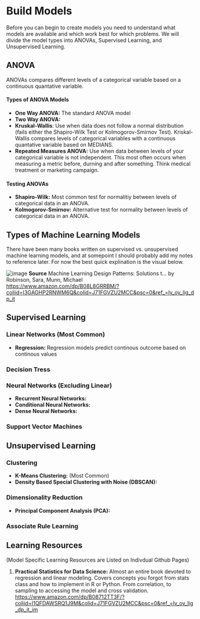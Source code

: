 # Build Models 

Before you can begin to create models you need to understand what models are available and which work best for which problems. We will divide the model types into ANOVAs, Supervised Learning, and Unsupervised Learning.  

## ANOVA 
ANOVAs compares different levels of a categorical variable based on a continuous quantative variable. 

#### Types of ANOVA Models 
- **One Way ANOVA:** The standard ANOVA model 
- **Two Way ANOVA:** 
- **Kruskal-Wallis**: Use when data does not follow a normal distribution (fails either the Shapiro-Wilk Test or Kolmogorov-Smirnov Test). Kriskal-Wallis compares levels of categorical variables with a continuous quantative variable based on MEDIANS. 
- **Repeated Measures ANOVA:** Use when data between levels of your categorical variable is not independent. This most often occurs when measuring a metric before, durning and after something. Think medical treatment or marketing campaign.

#### Testing ANOVAs 
- **Shapiro-Wilk:** Most common test for normalitiy between levels of categorical data in an ANOVA. 
- **Kolmogorov-Smirnov:** Alternative test for normality between levels of categorical data in an ANOVA. 

## Types of Machine Learning Models 

There have been many books written on supervised vs. unsupervised machine learning models, and at somepoint I should probably add my notes to reference later. For now the best quick explination is the visual below. 

![image](https://user-images.githubusercontent.com/28680575/105462091-26a49900-5c5c-11eb-9b0a-3bc20e23d08c.png)
**Source** Machine Learning Design Patterns: Solutions t… by Robinson, Sara, Munn, Michael
https://www.amazon.com/dp/B08L8GRRBM/?coliid=I3GAGHP2RNWM6Q&colid=J71FGVZU2MCC&psc=0&ref_=lv_ov_lig_dp_it

## Supervised Learning 

### Linear Networks (Most Common) 
- **Regression:** Regression models predict continous outcome based on continous values 

### Decision Tress 

### Neural Networks (Excluding Linear) 
- **Recurrent Neural Networks:** 
- **Conditional Neural Networks:** 
- **Dense Neural Networks:** 

### Support Vector Machines 

## Unsupervised Learning 

### Clustering 
- **K-Means Clustering:** (Most Common) 
- **Density Based Special Clustering with Noise (DBSCAN):** 

### Dimensionality Reduction 
- **Principal Component Analysis (PCA):** 

### Associate Rule Learning 

## Learning Resources 
(Model Specific Learning Resources are Listed on Indivdual Github Pages) 

1. **Practical Statistics for Data Science:** Almost an entire book devoted to regression and linear modeling. Covers concepts you forgot from stats class and how to implement in R or Python. From correlation, to sampling to accessing the model and cross validation. 
https://www.amazon.com/dp/B08712TT3F/?coliid=I1QFDAWSRQ1J9M&colid=J71FGVZU2MCC&psc=0&ref_=lv_ov_lig_dp_it_im

